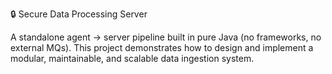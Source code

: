 🔒 Secure Data Processing Server

A standalone agent → server pipeline built in pure Java (no frameworks, no external MQs).
This project demonstrates how to design and implement a modular, maintainable, and scalable data ingestion system.
